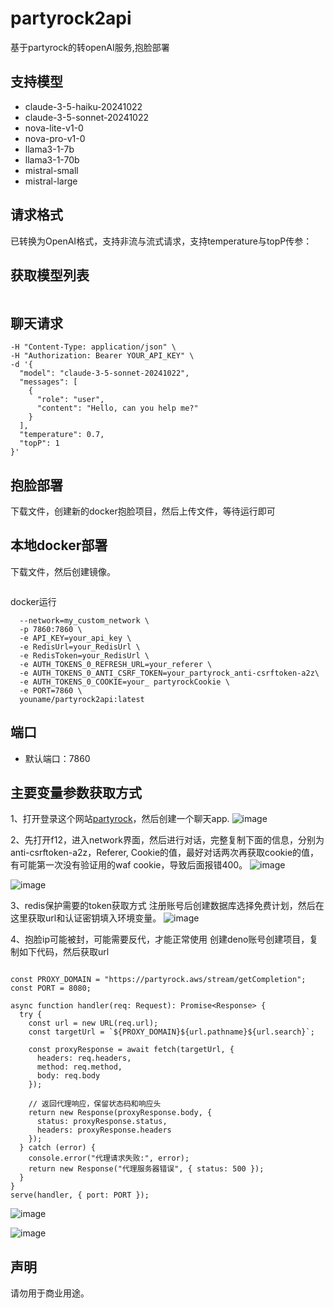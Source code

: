 # partyrock2api
基于partyrock的转openAI服务,抱脸部署
## 支持模型
- claude-3-5-haiku-20241022
- claude-3-5-sonnet-20241022
- nova-lite-v1-0
- nova-pro-v1-0
- llama3-1-7b
- llama3-1-70b
- mistral-small
- mistral-large

## 请求格式
已转换为OpenAI格式，支持非流与流式请求，支持temperature与topP传参：

## 获取模型列表
```curl https:/http://127.0.0.1:7860/v1/models 
```
## 聊天请求
```curl https://http://127.0.0.1:7860/v1/chat/completions \
-H "Content-Type: application/json" \
-H "Authorization: Bearer YOUR_API_KEY" \
-d '{
  "model": "claude-3-5-sonnet-20241022",
  "messages": [
    {
      "role": "user", 
      "content": "Hello, can you help me?"
    }
  ],
  "temperature": 0.7,
  "topP": 1
}'
```
## 抱脸部署
下载文件，创建新的docker抱脸项目，然后上传文件，等待运行即可

## 本地docker部署
下载文件，然后创建镜像。

```docker build -t youname/partyrock2api .
```
docker运行
```docker run -it -d --name partyrock2api \
  --network=my_custom_network \
  -p 7860:7860 \
  -e API_KEY=your_api_key \
  -e RedisUrl=your_RedisUrl \
  -e RedisToken=your_RedisUrl \
  -e AUTH_TOKENS_0_REFRESH_URL=your_referer \
  -e AUTH_TOKENS_0_ANTI_CSRF_TOKEN=your_partyrock_anti-csrftoken-a2z\
  -e AUTH_TOKENS_0_COOKIE=your_ partyrockCookie \
  -e PORT=7860 \
  youname/partyrock2api:latest
```
## 端口
- 默认端口：7860

## 主要变量参数获取方式
1、打开登录这个网站[partyrock](https://partyrock.aws/)，然后创建一个聊天app.
![image](https://github.com/user-attachments/assets/6df5667e-9726-4e83-a333-e4bd06e7f0f2)

2、先打开f12，进入network界面，然后进行对话，完整复制下面的信息，分别为anti-csrftoken-a2z，Referer, Cookie的值，最好对话两次再获取cookie的值，有可能第一次没有验证用的waf cookie，导致后面报错400。
![image](https://github.com/user-attachments/assets/b6af3cd8-5cea-4488-b804-ae07525c8a0e)

![image](https://github.com/user-attachments/assets/73323b2d-000d-42de-973b-b8ed0eb7cef5)

3、redis保护需要的token获取方式
注册账号后创建数据库选择免费计划，然后在这里获取url和认证密钥填入环境变量。
![image](https://github.com/user-attachments/assets/1c8afafa-ea18-43d0-92ba-0d5b4723e744)

4、抱脸ip可能被封，可能需要反代，才能正常使用
创建deno账号创建项目，复制如下代码，然后获取url
```import { serve } from "https://deno.land/std@0.224.0/http/server.ts";

const PROXY_DOMAIN = "https://partyrock.aws/stream/getCompletion";
const PORT = 8080;

async function handler(req: Request): Promise<Response> {
  try {
    const url = new URL(req.url);
    const targetUrl = `${PROXY_DOMAIN}${url.pathname}${url.search}`;

    const proxyResponse = await fetch(targetUrl, {
      headers: req.headers,
      method: req.method,
      body: req.body
    });

    // 返回代理响应，保留状态码和响应头
    return new Response(proxyResponse.body, {
      status: proxyResponse.status,
      headers: proxyResponse.headers
    });
  } catch (error) {
    console.error("代理请求失败:", error);
    return new Response("代理服务器错误", { status: 500 });
  }
}
serve(handler, { port: PORT });
```
![image](https://github.com/user-attachments/assets/61f9d02d-90b4-4276-8d9b-cfbc932a4387)

![image](https://github.com/user-attachments/assets/c3aef6cd-2582-4077-ad2b-067d8e7756ca)

## 声明
请勿用于商业用途。
